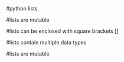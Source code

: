 #python lists

#lists are mutable

#lists can be enclosed with square brackets []

#lists contain multiple data types

#lists are mutable


